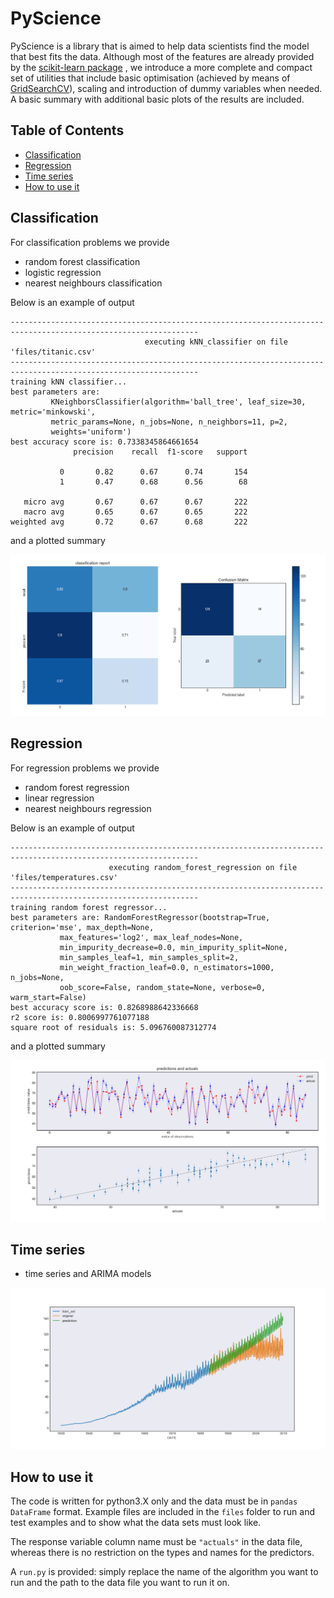 # PyScience
PyScience is a library that is aimed to help data scientists find the model that best fits the data. Although most of the features are already provided by the [scikit-learn package](https://scikit-learn.org/stable/) , we introduce a more complete and compact set of utilities that include basic optimisation (achieved by means of [GridSearchCV](https://scikit-learn.org/stable/modules/generated/sklearn.model_selection.GridSearchCV.html)), scaling and introduction of dummy variables when needed. A basic summary with additional basic plots of the results are included.

## Table of Contents  
- [Classification](#classification)
- [Regression](#regression)
- [Time series](#time-series)
- [How to use it](#how-to-use-it)

## Classification
For classification problems we provide
- random forest classification
- logistic regression
- nearest neighbours classification

Below is an example of output
```
----------------------------------------------------------------------------------------------------------------
                              executing kNN_classifier on file 'files/titanic.csv'                              
----------------------------------------------------------------------------------------------------------------
training kNN classifier...
best parameters are: 
         KNeighborsClassifier(algorithm='ball_tree', leaf_size=30, metric='minkowski',
         metric_params=None, n_jobs=None, n_neighbors=11, p=2,
         weights='uniform')
best accuracy score is: 0.7338345864661654
              precision    recall  f1-score   support

           0       0.82      0.67      0.74       154
           1       0.47      0.68      0.56        68

   micro avg       0.67      0.67      0.67       222
   macro avg       0.65      0.67      0.65       222
weighted avg       0.72      0.67      0.68       222

```

and a plotted summary

![Alt text](gallery/cm.png?raw=true "cm")

## Regression
For regression problems we provide
- random forest regression
- linear regression
- nearest neighbours regression

Below is an example of output
```
----------------------------------------------------------------------------------------------------------------
                      executing random_forest_regression on file 'files/temperatures.csv'                       
----------------------------------------------------------------------------------------------------------------
training random forest regressor...
best parameters are: RandomForestRegressor(bootstrap=True, criterion='mse', max_depth=None,
           max_features='log2', max_leaf_nodes=None,
           min_impurity_decrease=0.0, min_impurity_split=None,
           min_samples_leaf=1, min_samples_split=2,
           min_weight_fraction_leaf=0.0, n_estimators=1000, n_jobs=None,
           oob_score=False, random_state=None, verbose=0, warm_start=False)
best accuracy score is: 0.8268988642336668
r2 score is: 0.8006997761077188
square root of residuals is: 5.096760087312774
```

and a plotted summary

![Alt text](gallery/regression_forest.png?raw=true  "regression_forest")

## Time series

- time series and ARIMA models

![Alt text](gallery/ARIMA.png?raw=true "ARIMA")

## How to use it
The code is written for python3.X only and the data must be in `pandas DataFrame` format. Example files are included in the `files` folder to run and test examples and to show what the data sets must look like.

The response variable column name must be `"actuals"` in the data file, whereas there is no restriction on the types and names for the predictors.

A `run.py` is provided: simply replace the name of the algorithm you want to run and the path to the data file you want to run it on. 
